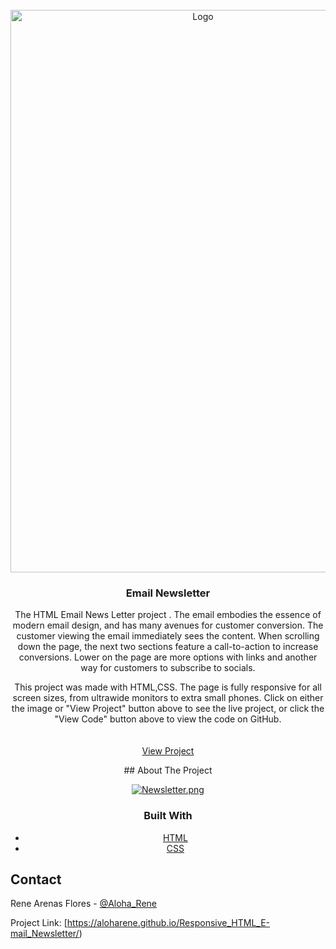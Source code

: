 
<div id="top"></div>



<!-- PROJECT LOGO -->
<br />
<div align="center">
  <a href="https://aloharene.github.io/Responsive_HTML_E-mail_Newsletter/">
    <img src="https://renearenasflores.com/images/Responsive_HTML_E-mail_Newsletter.jpg" alt="Logo" width="600" height="900">
  </a>

  
<h3 align="center">Email Newsletter</h3>

  <p align="center">
    The HTML Email News Letter project . The email embodies the essence of modern email design, and has many avenues for customer conversion. The customer viewing the email immediately sees the content. When scrolling down the page, the next two sections feature a call-to-action to increase conversions. Lower on the page are more options with links and another way for customers to subscribe to socials.

This project was made with HTML,CSS. The page is fully responsive for all screen sizes, from ultrawide monitors to extra small phones. Click on either the image or "View Project" button above to see the live project, or click the "View Code" button above to view the code on GitHub.
    <br />
    <br />
    <br />
    <a href="https://aloharene.github.io/Responsive_HTML_E-mail_Newsletter/">View Project</a>
  </p>
  <!-- ABOUT THE PROJECT -->
## About The Project

[![Newsletter.png](https://i.postimg.cc/G2QjBJCQ/Newsletter.png)](https://postimg.cc/47Ycqcn7)


### Built With

* [HTML](https://developer.mozilla.org/en-US/docs/Learn/Getting_started_with_the_web/HTML_basics)
* [CSS](https://developer.mozilla.org/en-US/docs/Web/CSS)


</div>









<!-- CONTACT -->
## Contact

Rene Arenas Flores - [@Aloha_Rene](https://twitter.com/twitter_handle)

Project Link: [https://aloharene.github.io/Responsive_HTML_E-mail_Newsletter/)




